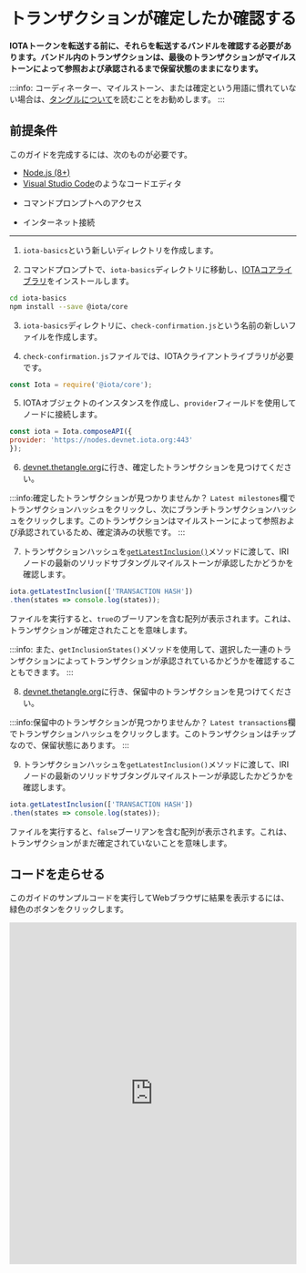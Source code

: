 # トランザクションが確定したか確認する
<!-- # Check if a transaction is confirmed -->

**IOTAトークンを転送する前に、それらを転送するバンドルを確認する必要があります。バンドル内のトランザクションは、最後のトランザクションがマイルストーンによって参照および承認されるまで保留状態のままになります。**
<!-- **Before IOTA tokens can be transferred, the bundle that transfers them must be confirmed. Transactions in a bundle remain in a pending state until the tail transaction is referenced and approved by a milestone.** -->

:::info:
コーディネーター、マイルストーン、または確定という用語に慣れていない場合は、[タングルについて](root://the-tangle/0.1/introduction/overview.md)を読むことをお勧めします。
:::
<!-- :::info: -->
<!-- If you're unfamiliar with the terms Coordinator, milestone, or confirmation, we recommend that you [read about the Tangle](root://the-tangle/0.1/introduction/overview.md). -->
<!-- ::: -->

## 前提条件
<!-- ## Prerequisites -->

このガイドを完成するには、次のものが必要です。
<!-- To complete this guide, you need the following: -->

* [Node.js (8+)](https://nodejs.org/en/)
* [Visual Studio Code](https://code.visualstudio.com/Download)のようなコードエディタ
<!-- * A code editor such as [Visual Studio Code](https://code.visualstudio.com/Download) -->
* コマンドプロンプトへのアクセス
<!-- * Access to a command prompt -->
* インターネット接続
<!-- * An Internet connection -->

---

1. `iota-basics`という新しいディレクトリを作成します。
<!-- 1. Create a new directory called `iota-basics` -->

2. コマンドプロンプトで、`iota-basics`ディレクトリに移動し、[IOTAコアライブラリ](https://github.com/iotaledger/iota.js/tree/next/packages/core)をインストールします。
<!-- 2. In the command prompt, change into the `iota-basics` directory, and install the [IOTA Core library](https://github.com/iotaledger/iota.js/tree/next/packages/core) -->

  ```bash
  cd iota-basics
  npm install --save @iota/core
  ```

3. `iota-basics`ディレクトリに、`check-confirmation.js`という名前の新しいファイルを作成します。
<!-- 3. In the `iota-basics` directory, create a new file called `check-confirmation.js` -->

4. `check-confirmation.js`ファイルでは、IOTAクライアントライブラリが必要です。
<!-- 4. In the `check-confirmation.js` file, require the IOTA client library -->

  ```js
  const Iota = require('@iota/core');
  ```

5. IOTAオブジェクトのインスタンスを作成し、`provider`フィールドを使用してノードに接続します。
<!-- 5. Create an instance of the IOTA object and use the `provider` field to connect to a node -->

  ```js
  const iota = Iota.composeAPI({
  provider: 'https://nodes.devnet.iota.org:443'
  });
  ```

6. [devnet.thetangle.org](https://devnet.thetangle.org/)に行き、確定したトランザクションを見つけてください。
<!-- 6. Go to [devnet.thetangle.org](https://devnet.thetangle.org/) and find a confirmed transaction -->

  :::info:確定したトランザクションが見つかりませんか？
  `Latest milestones`欄でトランザクションハッシュをクリックし、次にブランチトランザクションハッシュをクリックします。このトランザクションはマイルストーンによって参照および承認されているため、確定済みの状態です。
  :::
  <!-- :::info:Can't find a confirmed transaction? -->
  <!-- Click a transaction hash in the Latest milestones box, then click the branch transaction hash. This transaction is referenced and approved by the milstone, so it is in a confirmed state. -->
  <!-- ::: -->

7. トランザクションハッシュを[`getLatestInclusion()`](https://github.com/iotaledger/iota.js/blob/next/api_reference.md#module_core.getLatestInclusion)メソッドに渡して、IRIノードの最新のソリッドサブタングルマイルストーンが承認したかどうかを確認します。
<!-- 7. Pass the transaction hash to the [`getLatestInclusion()`](https://github.com/iotaledger/iota.js/blob/next/api_reference.md#module_core.getLatestInclusion) method to check if the IRI node's latest solid subtangle milestone approves it -->

  ```js
  iota.getLatestInclusion(['TRANSACTION HASH'])
  .then(states => console.log(states));
  ```

  ファイルを実行すると、`true`のブーリアンを含む配列が表示されます。これは、トランザクションが確定されたことを意味します。
  <!-- When you execute the file, you should see an array that contains the `true` boolean, meaning that the transaction is confirmed. -->

  :::info:
  また、`getInclusionStates()`メソッドを使用して、選択した一連のトランザクションによってトランザクションが承認されているかどうかを確認することもできます。
  :::
  <!-- :::info: -->
  <!-- You could also use the `getInclusionStates()` method to check if a transaction is approved by an array of your own chosen transactions. -->
  <!-- ::: -->

8. [devnet.thetangle.org](https://devnet.thetangle.org)に行き、保留中のトランザクションを見つけてください。
<!-- 8. Go to [devnet.thetangle.org](https://devnet.thetangle.org) and find a pending transaction -->

  :::info:保留中のトランザクションが見つかりませんか？
  `Latest transactions`欄でトランザクションハッシュをクリックします。このトランザクションはチップなので、保留状態にあります。
  :::
  <!-- :::info:Can't find a pending transaction? -->
  <!-- Click a transaction hash in the Latest transactions box. This transaction is a tip, so it is in a pending state. -->
  <!-- ::: -->

9. トランザクションハッシュを`getLatestInclusion()`メソッドに渡して、IRIノードの最新のソリッドサブタングルマイルストーンが承認したかどうかを確認します。
<!-- 9. Pass the transaction hash to the `getLatestInclusion()` method to check if the IRI node's latest solid subtangle milestone approves it -->

  ```js
  iota.getLatestInclusion(['TRANSACTION HASH'])
  .then(states => console.log(states));
  ```

  ファイルを実行すると、`false`ブーリアンを含む配列が表示されます。これは、トランザクションがまだ確定されていないことを意味します。
  <!-- When you execute the file, you should see an array that contains the `false` boolean, meaning that the transaction is not yet confirmed. -->

## コードを走らせる
<!-- ## Run the code -->

このガイドのサンプルコードを実行してWebブラウザに結果を表示するには、緑色のボタンをクリックします。
<!-- Click the green button to run the sample code in this guide and see the results in the web browser. -->

<iframe height="600px" width="100%" src="https://repl.it/@jake91/Check-transaction-confirmation?lite=true" scrolling="no" frameborder="no" allowtransparency="true" allowfullscreen="true" sandbox="allow-forms allow-pointer-lock allow-popups allow-same-origin allow-scripts allow-modals"></iframe>
